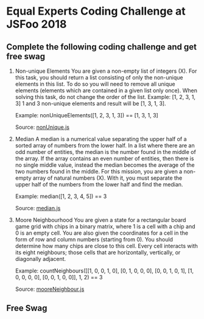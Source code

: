 # Equal Experts Coding Challenge at JSFoo 2018

## Complete the following coding challenge and get free swag

1.  Non-unique Elements
    You are given a non-empty list of integers (X). For this task, you should return a list consisting of only the non-unique elements in this list. To do so you will need to remove all unique elements (elements which are contained in a given list only once). When solving this task, do not change the order of the list. Example: [1, 2, 3, 1, 3] 1 and 3 non-unique elements and result will be [1, 3, 1, 3].

    Example:
    nonUniqueElements([1, 2, 3, 1, 3]) == [1, 3, 1, 3]

    Source: [nonUnique.js](./nonUnique.js)

2.  Median
    A median is a numerical value separating the upper half of a sorted array of numbers from the lower half. In a list where there are an odd number of entities, the median is the number found in the middle of the array. If the array contains an even number of entities, then there is no single middle value, instead the median becomes the average of the two numbers found in the middle. For this mission, you are given a non-empty array of natural numbers (X). With it, you must separate the upper half of the numbers from the lower half and find the median.

    Example:
    median([1, 2, 3, 4, 5]) == 3

    Source: [median.js](./median.js)

3.  Moore Neighbourhood
    You are given a state for a rectangular board game grid with chips in a binary matrix, where 1 is a cell with a chip and 0 is an empty cell. You are also given the coordinates for a cell in the form of row and column numbers (starting from 0). You should determine how many chips are close to this cell. Every cell interacts with its eight neighbours; those cells that are horizontally, vertically, or diagonally adjacent.

    Example:
    countNeighbours([[1, 0, 0, 1, 0],
    [0, 1, 0, 0, 0],
    [0, 0, 1, 0, 1],
    [1, 0, 0, 0, 0],
    [0, 0, 1, 0, 0]], 1, 2) == 3

    Source: [mooreNeighbour.js](./mooreNeighbour.js)

## Free Swag
